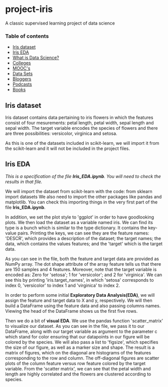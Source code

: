 # project-iris
A classic supervised learning project of data science

### Table of contents

* [Iris dataset](#iris-dataset)
* [Iris EDA](#iris-eda)
* [What is Data Science?](#what-is-data-science)
* [Colleges](#colleges)
* [MOOC's](#moocs)
* [Data Sets ](#data-sets)
* [Bloggers](#bloggers)
* [Podcasts](#podcasts)
* [Books](#books)


## Iris dataset

Iris dataset contains data pertaining to iris flowers in which the features consist of four mesurements: petal length, petal width, sepal length and sepal width. The target variable encodes the species of flowers and there are three possibilities: versicolor, virginica and setosa.

As this is one of the datasets included in scikit-learn, we will import it from the scikit-learn and it will not be included in the project files.


## Iris EDA

*This is a specification of the file **Iris_EDA.ipynb**. You will need to check the results in that file.*

We will import the dataset from scikit-learn with the code: from sklearn import datasets
We also need to import the other packages like pandas and matplotlib. You can check this importing things in the very first part of the file **Iris_EDA.ipynb**.

In addition, we set the plot style to 'ggplot' in order to have goodlooking plots. We then load the dataset as a variable named iris. We can find its type is a bunch which is similar to the type dictionary. It contains the key-value pairs. Printing the keys, we can see they are the feature names: 'DESCR', which provides a description of the dataset; the target names; the data, which contains the values features; and the 'target' which is the target data.

As you can see in the file, both the feature and target data are provided as NumPy array. The dot shape attribute of the array feature tells us that there are 150 samples and 4 features. Moreover, note that the target variable is encoded as: Zero for 'setosa'; 1 for 'versicolor'; and 2 for 'virginica'. We can see this by printing 'iris.target_names', in which 'setosa' corresponds to index 0, 'versicolor' to index 1 and 'virginica' to index 2.

In order to perform some initial **Exploratory Data Analysis(EDA)**, we will assign the feature and target data to X and y, respectively. We will then build a DataFrame using the feature data and also passing columns names. Viewing the head of the DataFrame shows us the first five rows.

Then we do a bit of **visual EDA**. We use the pandas function 'scatter_matrix' to visualize our dataset. As you can see in the file, we pass it to our DataFrame, along with our target variable as argument to the parameter c which stand for color ensuring that our datapoints in our figure will be colored by the species. We will also pass a list to 'figsize', which specifies the size of our figure, as well as a marker size and shape. The result is a matrix of figures, which on the diagonal are histograms of the features corresponding to the row and column. The off-diagonal figures are scatter plots of the column feature versus row feature colored by the target variable. From the 'scatter matrix', we can see that the petal width and length are highly correlated and the flowers are clustered according to species.
